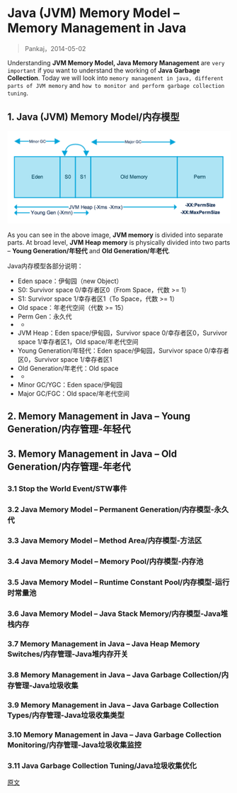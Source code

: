 

Java (JVM) Memory Model – Memory Management in Java
===================================================
> Pankaj，2014-05-02

Understanding **JVM Memory Model, Java Memory Management** are `very important`
if you want to understand the working of **Java Garbage Collection**.
Today we will look into `memory management in java, different parts of JVM memory`
and `how to monitor and perform garbage collection tuning`.


## 1. Java (JVM) Memory Model/内存模型
![JVM Memory Model](images/3.1.Java-Memory-Model.png)

As you can see in the above image, **JVM memory** is divided into separate parts.
At broad level, **JVM Heap memory** is physically divided into two parts –
**Young Generation/年轻代** and **Old Generation/年老代**.

Java内存模型各部分说明：
* Eden space：伊甸园（new Object）
* S0: Survivor space 0/幸存者区0（From Space，代数 >= 1）
* S1: Survivor space 1/幸存者区1（To Space，代数 >= 1）
* Old space：年老代空间（代数 >= 15）
* Perm Gen：永久代
* -
* JVM Heap：Eden space/伊甸园，Survivor space 0/幸存者区0，Survivor space 1/幸存者区1，Old space/年老代空间
* Young Generation/年轻代：Eden space/伊甸园，Survivor space 0/幸存者区0，Survivor space 1/幸存者区1
* Old Generation/年老代：Old space
* -
* Minor GC/YGC：Eden space/伊甸园
* Major GC/FGC：Old space/年老代空间



## 2. Memory Management in Java – Young Generation/内存管理-年轻代



## 3. Memory Management in Java – Old Generation/内存管理-年老代


### 3.1 Stop the World Event/STW事件


### 3.2 Java Memory Model – Permanent Generation/内存模型-永久代


### 3.3 Java Memory Model – Method Area/内存模型-方法区


### 3.4 Java Memory Model – Memory Pool/内存模型-内存池


### 3.5 Java Memory Model – Runtime Constant Pool/内存模型-运行时常量池


### 3.6 Java Memory Model – Java Stack Memory/内存模型-Java堆栈内存


### 3.7 Memory Management in Java – Java Heap Memory Switches/内存管理-Java堆内存开关


### 3.8 Memory Management in Java – Java Garbage Collection/内存管理-Java垃圾收集


### 3.9 Memory Management in Java – Java Garbage Collection Types/内存管理-Java垃圾收集类型


### 3.10 Memory Management in Java – Java Garbage Collection Monitoring/内存管理-Java垃圾收集监控


### 3.11 Java Garbage Collection Tuning/Java垃圾收集优化


[原文](https://www.journaldev.com/2856/java-jvm-memory-model-memory-management-in-java)

